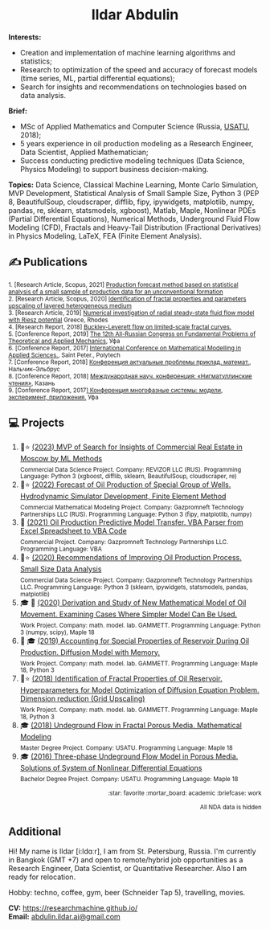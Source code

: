 <h1 align="center">Ildar Abdulin</h1>

**Interests:** 
* Creation and implementation of machine learning algorithms and statistics;</li>
* Research to optimization of the speed and accuracy of forecast models (time series, ML, partial differential equations);</li>
* Search for insights and recommendations on technologies based on data analysis.</li>
	


**Brief:**
* MSc of Applied Mathematics and Computer Science (Russia, [USATU](https://en.wikipedia.org/wiki/Ufa_State_Aviation_Technical_University), 2018);  
* 5 years experience in oil production modeling as a Research Engineer, Data Scientist, Applied Mathematician;  
* Success conducting predictive modeling techniques (Data Science, Physics Modeling) to support business decision-making.  


**Topics:** Data Science, Classical Machine Learning, Monte Carlo Simulation, MVP Development, Statistical Analysis of Small Sample Size, Python 3 (PEP 8, BeautifulSoup, cloudscraper, difflib, fipy, ipywidgets, matplotlib, numpy, pandas, re, sklearn, statsmodels, xgboost), Matlab, Maple, Nonlinear PDEs (Partial Differential Equations), Numerical Methods, Underground Fluid Flow Modeling (CFD), Fractals and Heavy-Tail Distribution (Fractional Derivatives) in Physics Modeling, LaTeX, FEA (Finite Element Analysis).


## ✍️ Publications 
<sub>1. [Research Article, Scopus, 2021] [Production forecast method based on statistical analysis of a small sample of production data for an unconventional formation](https://onepetro.org/OIJ/article-abstract/2021/09/76/471866/Production-forecast-method-based-on-statistical?redirectedFrom=fulltext)  </sub>  
<sub>2. [Research Article, Scopus, 2020] [Identification of fractal properties and parameters
upscaling of layered heterogeneous medium](https://onepetro.org/OIJ/article-abstract/2020/01/46/187383/Identification-of-fractal-properties-and?redirectedFrom=fulltext)</sub>  
<sub>3. [Research Article, 2019] [Numerical investigation of radial steady-state fluid flow model with Riesz potential](https://www.researchgate.net/publication/347176340_Numerical_investigation_of_radial_steady-state_fluid_flow_model_with_Riesz_potential) Greece, Rhodes</sub>    
<sub>4. [Research Report, 2018] [Buckley-Leverett flow on limited-scale fractal curves.](https://drive.google.com/file/d/1hLrADL_Dlk3CTJo4hXmmZqamXgYGGhHA/view)</sub>    
<sub>5. [Conference Report, 2019] [The 12th All-Russian Congress on Fundamental Problems of Theoretical and Applied Mechanics](https://www.imsp.ru/en/node/377), Уфа</sub>    
<sub>6. [Conference Report, 2017] [International Conference on Mathematical Modelling in Applied Sciences.](https://www.mathnet.ru/php/conference.phtml?confid=998&option_lang=eng), Saint Peter., Polytech</sub>  
<sub>7. [Conference Report, 2018] [Конференция актуальные проблемы приклад. математ.](http://niipma.ru/wp-content/uploads/2019/03/Programma-konferentsii-1.pdf), Нальчик–Эльбрус</sub>    
<sub>8. [Conference Report, 2018] [Международная науч. конференция: «Нигматуллинские чтения»](https://www.elibrary.ru/item.asp?id=36770999), Казань</sub>      
<sub>9. [Conference Report, 2017][ Конференция многофазные системы: модели, эксперимент, приложения.](https://www.elibrary.ru/item.asp?id=30054752) Уфа</sub> 



<!--
Эмодзи https://gist.github.com/rxaviers/7360908
-->

## :computer: Projects 
1. :briefcase::star: [(2023) MVP of Search for Insights of Commercial Real Estate in Moscow by ML Methods](https://github.com/ResearchMachine/commercial-project-ml-mvp-insight-in-real-estate-moscow)  
<sub>Commercial Data Science Project. Company: REVIZOR LLC (RUS). Programming Language: Python 3 (xgboost, difflib, sklearn, BeautifulSoup, cloudscraper, re)</sub>
2. :briefcase::star: [(2022) Forecast of Oil Production of Special Group of Wells. Hydrodynamic Simulator Development, Finite Element Method](https://github.com/ResearchMachine/commercial-project-hydrodynamic-in-predictive-complex)  
<sub>Commercial Mathematical Modeling Project. Company: Gazpromneft Technology Partnerships LLC (RUS). Programming Language: Python 3 (fipy, matplotlib, numpy)</sub>
3. :briefcase: [(2021) Oil Production Predictive Model Transfer. VBA Parser from Excel Spreadsheet to VBA Code](https://github.com/ResearchMachine/commercial-project-parcing-of-predictive-complex)  
<sub>Commercial Project. Company: Gazpromneft Technology Partnerships LLC. Programming Language: VBA </sub>
4. :briefcase::star: [(2020) Recommendations of Improving Oil Production Process. Small Size Data Analysis](https://github.com/ResearchMachine/commercial-project-small-oil-data-analysis)  
<sub>Commercial Data Science Project. Company: Gazpromneft Technology Partnerships LLC. Programming Language: Python 3 (sklearn, ipywidgets, statsmodels, pandas, matplotlib)</sub>
5. :mortar_board: :briefcase: [(2020) Derivation and Study of New Mathematical Model of Oil Movement. Examining Cases Where Simpler Model Can Be Used.](https://github.com/ResearchMachine/work-project-fractal-derivative-compare-power-law-buckley-leverett-flow)  
<sub>Work Project. Company: math. model. lab. GAMMETT. Programming Language: Python 3 (numpy, scipy), Maple 18</sub>
6. :briefcase: :mortar_board: [(2019) Accounting for Special Properties of Reservoir During Oil Production. Diffusion Model with Memory. ](https://github.com/ResearchMachine/work-project-radial-fractial-derivative-numerical-scheme)  
<sub>Work Project. Company: math. model. lab. GAMMETT. Programming Language: Maple 18, Python 3 </sub>
7. :briefcase::star: [(2018) Identification of Fractal Properties of Oil Reservoir. Hyperparameters for Model Optimization of Diffusion Equation Problem. Dimension reduction (Grid Upscaling)](https://github.com/ResearchMachine/work-project-fractal-property-identification)  
<sub>Work Project. Company: math. model. lab. GAMMETT. Programming Language: Maple 18, Python 3 </sub>
8. :mortar_board: [(2018) Undeground Flow in Fractal Porous Media. Mathematical Modeling](https://github.com/ResearchMachine/master-degree-diploma-project-fractal-undeground-flow-modeling)  
<sub>Master Degree Project. Company: USATU. Programming Language: Maple 18 </sub>
9. :mortar_board: [(2016) Three-phase Undeground Flow Model in Porous Media. Solutions of System of Nonlinear Differential Equations](https://github.com/ResearchMachine/bachelor-diploma-project-exact-solution-3phase-buckley-leverett-flow/blob/main/README.md)  
<sub>Bachelor Degree Project. Company: USATU. Programming Language: Maple 18 </sub>

<p align="right"><sub>:star: favorite :mortar_board: academic :briefcase: work</sub> </p>
<p align="right"><sub>All NDA data is hidden</sub> </p>

## Additional
Hi! My name is Ildar [i:ldɑːr], I am from St. Petersburg, Russia. I'm currently in Bangkok (GMT +7) and open to remote/hybrid job opportunities as a Research Engineer, Data Scientist, or Quantitative Researcher. Also I am ready for relocation.

Hobby: techno, coffee, gym, beer (Schneider Tap 5), travelling, movies. 

**CV:** https://researchmachine.github.io/  
**Email:** abdulin.ildar.ai@gmail.com  


